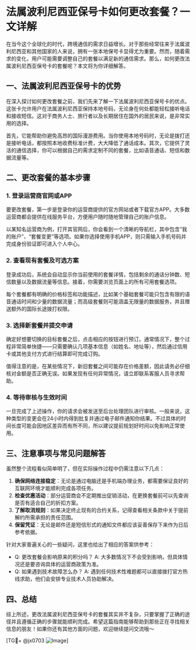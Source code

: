# 法属波利尼西亚保号卡如何更改套餐？一文详解

在当今这个全球化的时代，跨境通信的需求日益增长。对于那些经常往来于法属波利尼西亚和其他国家的人来说，拥有一张本地保号卡显得尤为重要。然而，随着需求的变化，用户可能需要调整自己的套餐以满足新的通信需求。那么，如何更改法属波利尼西亚保号卡的套餐呢？本文将为你详细解答。

## 一、法属波利尼西亚保号卡的优势

在深入探讨如何更改套餐之前，我们先来了解一下法属波利尼西亚保号卡的优点。这张卡允许用户在法属波利尼西亚保持本地号码，无论身在何处都能轻松接听电话和接收短信。这对于商务人士、旅行者以及长期居住在国外的居民来说，是非常实用的选择。

首先，它能帮助你避免高昂的国际漫游费用。当你使用本地号码时，无论是拨打还是接听电话，都按照本地收费标准计费，大大降低了通话成本。其次，它提供了灵活的通信选择，你可以根据自己的需求定制不同的套餐，比如语音通话、短信和数据流量等。

## 二、更改套餐的基本步骤

### 1. 登录运营商官网或APP

要更改套餐，第一步是登录你的运营商提供的官方网站或者下载官方APP。大多数运营商都会提供在线服务平台，方便用户随时随地管理自己的账户信息。

以某知名运营商为例，打开其官网后，你会看到一个清晰的导航栏，其中包含“我的账户”、“套餐变更”等选项。如果你选择使用手机APP，则只需输入手机号码并完成身份验证即可进入个人中心。

### 2. 查看现有套餐及可选方案

登录成功后，系统会自动显示你当前使用的套餐详情，包括剩余的通话分钟数、短信数量以及数据流量等信息。接着，你需要浏览页面上的所有可用套餐选项。

每个套餐都有明确的价格标签和功能描述，比如某个基础套餐可能只包含有限的语音通话时间和少量的数据流量；而高级套餐则可能涵盖无限量的数据服务，并且赠送额外的国际长途拨打权限。

### 3. 选择新套餐并提交申请

确定好想要切换的目标套餐之后，点击相应的按钮进行预订。通常情况下，整个过程非常简单快捷——只需要确认几项基本信息（如姓名、地址等），然后通过信用卡或其他支付方式进行结算即可完成订购。

值得注意的是，在某些情况下，新旧套餐之间可能存在价格差额，因此请务必仔细核对金额是否正确无误。如果发现有任何异常情况，请立即联系客服人员寻求帮助。

### 4. 等待审核与生效时间

一旦完成了上述操作，你的请求会被发送至后台处理团队进行审核。一般来说，这种类型的变更会在24小时内得到批复并通过电子邮件通知你结果。不过具体的时间长度可能会因地区差异而有所不同，所以建议提前规划好时间以免影响正常使用。

## 三、注意事项与常见问题解答

虽然整个流程看似简单明了，但在实际操作过程中仍需注意以下几点：

1. **确保网络连接稳定**：无论是通过电脑还是手机端办理业务，都需要保证良好的互联网环境才能顺利完成各项任务。
2. **检查优惠活动**：部分运营商会不定期推出促销活动，在更换套餐前可以先查询是否有适合自己的折扣方案。
3. **了解取消规则**：如果决定终止现有的合约关系，记得查看相关条款中关于提前解约所需承担的责任范围。
4. **保留凭证**：无论是邮件还是短信形式的通知文件都应该妥善保存下来作为日后参考依据。

针对大家普遍关心的一些疑问，这里也给出了相应的答案供参考：
- Q: 更改套餐会影响原来的积分吗？
   A: 大多数情况下不会受到影响，但具体情况还是要咨询具体的运营商政策为准。
- Q: 如果遇到技术故障怎么办？
   A: 遇到任何技术性难题都可以直接拨打官方热线求助，他们会安排专业技术人员协助解决。

## 四、总结

综上所述，更改法属波利尼西亚保号卡的套餐其实并不复杂，只要掌握了正确的途径并且遵循正确的步骤就能顺利完成。希望这篇指南能够帮助到那些正在寻找相关信息的朋友！如果你还有其他方面的问题，欢迎继续提问交流哦～

[TG💪+ @jx0703 ![Image](https://github.com/user-attachments/assets/dbca1d08-cadb-493c-b0ec-ad6f7a83f270)]